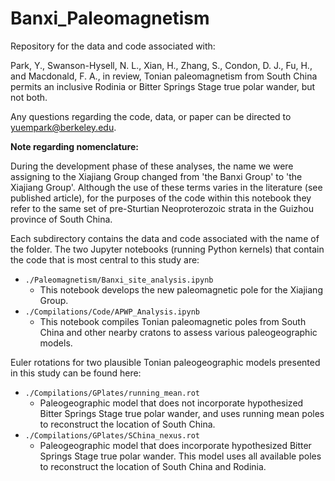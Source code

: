 # Banxi_Paleomagnetism

Repository for the data and code associated with:

Park, Y., Swanson-Hysell, N. L., Xian, H., Zhang, S., Condon, D. J., Fu, H., and Macdonald, F. A., in review, Tonian paleomagnetism from South China permits an inclusive Rodinia or Bitter Springs Stage true polar wander, but not both.

Any questions regarding the code, data, or paper can be directed to yuempark@berkeley.edu.

**Note regarding nomenclature:**

During the development phase of these analyses, the name we were assigning to the Xiajiang Group changed from 'the Banxi Group' to 'the Xiajiang Group'. Although the use of these terms varies in the literature (see published article), for the purposes of the code within this notebook they refer to the same set of pre-Sturtian Neoproterozoic strata in the Guizhou province of South China.

Each subdirectory contains the data and code associated with the name of the folder. The two Jupyter notebooks (running Python kernels) that contain the code that is most central to this study are:

* `./Paleomagnetism/Banxi_site_analysis.ipynb`
    * This notebook develops the new paleomagnetic pole for the Xiajiang Group.
* `./Compilations/Code/APWP_Analysis.ipynb`
    * This notebook compiles Tonian paleomagnetic poles from South China and other nearby cratons to assess various paleogeographic models.

Euler rotations for two plausible Tonian paleogeographic models presented in this study can be found here:

* `./Compilations/GPlates/running_mean.rot`
    * Paleogeographic model that does not incorporate hypothesized Bitter Springs Stage true polar wander, and uses running mean poles to reconstruct the location of South China.
* `./Compilations/GPlates/SChina_nexus.rot`
    * Paleogeographic model that does incorporate hypothesized Bitter Springs Stage true polar wander. This model uses all available poles to reconstruct the location of South China and Rodinia.
